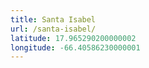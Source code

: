 ```yaml
---
title: Santa Isabel
url: /santa-isabel/
latitude: 17.965290200000002
longitude: -66.40586230000001
---
```

